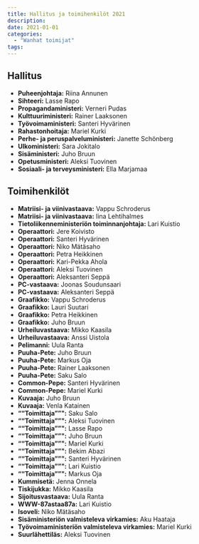```yaml
---
title: Hallitus ja toimihenkilöt 2021
description: 
date: 2021-01-01
categories:
  - "Wanhat toimijat"
tags:
---
```


## Hallitus
- **Puheenjohtaja:** Riina Annunen
- **Sihteeri:** Lasse Rapo
- **Propagandaministeri:** Verneri Pudas
- **Kulttuuriministeri:** Rainer Laaksonen
- **Työvoimaministeri:** Santeri Hyvärinen
- **Rahastonhoitaja:** Mariel Kurki
- **Perhe- ja peruspalveluministeri:** Janette Schönberg
- **Ulkoministeri:** Sara Jokitalo
- **Sisäministeri:** Juho Bruun
- **Opetusministeri:** Aleksi Tuovinen
- **Sosiaali- ja terveysministeri:** Ella Marjamaa

## Toimihenkilöt
- **Matriisi- ja viinivastaava:** Vappu Schroderus
- **Matriisi- ja viinivastaava:** Iina Lehtihalmes
- **Tietoliikenneministeriön toiminnanjohtaja:** Lari Kuistio
- **Operaattori:** Jere Koivisto
- **Operaattori:** Santeri Hyvärinen
- **Operaattori:** Niko Mätäsaho
- **Operaattori:** Petra Heikkinen
- **Operaattori:** Kari-Pekka Ahola
- **Operaattori:** Aleksi Tuovinen
- **Operaattori:** Aleksanteri Seppä
- **PC-vastaava:** Joonas Soudunsaari
- **PC-vastaava:** Aleksanteri Seppä
- **Graafikko:** Vappu Schroderus
- **Graafikko:** Lauri Suutari
- **Graafikko:** Petra Heikkinen
- **Graafikko:** Juho Bruun
- **Urheiluvastaava:** Mikko Kaasila
- **Urheiluvastaava:** Anssi Uistola
- **Pelimanni:** Uula Ranta
- **Puuha-Pete:** Juho Bruun
- **Puuha-Pete:** Markus Oja
- **Puuha-Pete:** Rainer Laaksonen
- **Puuha-Pete:** Saku Salo
- **Common-Pepe:** Santeri Hyvärinen
- **Common-Pepe:** Mariel Kurki
- **Kuvaaja:** Juho Bruun
- **Kuvaaja:** Venla Katainen
- **““Toimittaja””":** Saku Salo
- **““Toimittaja””":** Aleksi Tuovinen
- **““Toimittaja””":** Lasse Rapo
- **““Toimittaja””":** Juho Bruun
- **““Toimittaja””":** Mariel Kurki
- **““Toimittaja””":** Bekim Abazi
- **““Toimittaja””":** Santeri Hyvärinen
- **““Toimittaja””":** Lari Kuistio
- **““Toimittaja””":** Markus Oja
- **Kummisetä:** Jenna Onnela
- **Tiskijukka:** Mikko Kaasila
- **Sijoitusvastaava:** Uula Ranta
- **WWW-87astaa87a:** Lari Kuistio
- **Isoveli:** Niko Mätäsaho
- **Sisäministeriön valmisteleva virkamies:** Aku Haataja
- **Työvoimaministeriön valmisteleva virkamies:** Mariel Kurki
- **Suurlähettiläs:** Aleksi Tuovinen
